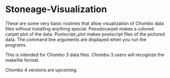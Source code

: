 # Stoneage-Visualization
These are some very basic routines that allow visualization of Chombo data files without installing anything special.
Pseudocarpet makes a colored carpet plot of the data.   Postscript_plot makes postscript files of the pictured data. 
The command line arguments are displayed when you run the programs.

This is intended for Chombo 3 data files.   Chombo 3 users will recognize the makefile format.

Chombo 4 versions are upcoming.
